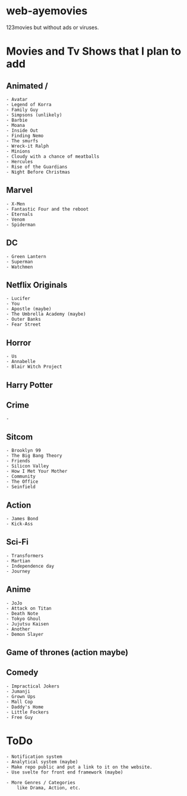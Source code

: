 # web-ayemovies
123movies but without ads or viruses.

# Movies and Tv Shows that I plan to add
## Animated / 
    - Avatar
    - Legend of Korra
    - Family Guy
    - Simpsons (unlikely)
    - Barbie
    - Moana
    - Inside Out
    - Finding Nemo
    - The smurfs
    - Wreck-it Ralph
    - Minions
    - Cloudy with a chance of meatballs
    - Hercules
    - Rise of the Guardians
    - Night Before Christmas
    
## Marvel
    - X-Men
    - Fantastic Four and the reboot
    - Eternals
    - Venom
    - Spiderman

## DC
    - Green Lantern
    - Superman
    - Watchmen

## Netflix Originals
    - Lucifer
    - You
    - Apostle (maybe)
    - The Umbrella Academy (maybe)
    - Outer Banks
    - Fear Street

## Horror
    - Us
    - Annabelle
    - Blair Witch Project

## Harry Potter

## Crime
    -

## Sitcom
    - Brooklyn 99
    - The Big Bang Theory
    - Friends
    - Silicon Valley
    - How I Met Your Mother
    - Community
    - The Office
    - Seinfield

## Action
    - James Bond
    - Kick-Ass

## Sci-Fi
    - Transformers
    - Martian
    - Independence day
    - Journey

## Anime
    - JoJo
    - Attack on Titan
    - Death Note
    - Tokyo Ghoul
    - Jujutsu Kaisen
    - Another
    - Demon Slayer

## Game of thrones (action maybe)

## Comedy
    - Impractical Jokers
    - Jumanji
    - Grown Ups
    - Mall Cop
    - Daddy's Home
    - Little Fockers
    - Free Guy

# ToDo
    - Notification system
    - Analytical system (maybe)
    - Make repo public and put a link to it on the website.
    - Use svelte for front end framework (maybe)

    - More Genres / Categories 
        like Drama, Action, etc.